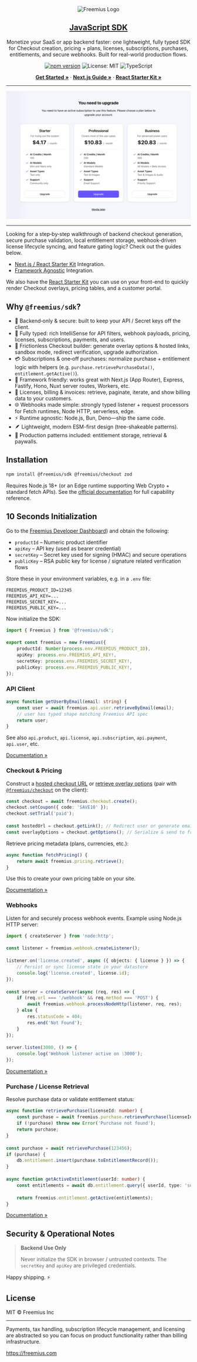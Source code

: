 <div align="center">

<picture>
  <source media="(prefers-color-scheme: light)" srcset="https://freemius.com/help/img/freemius-logo.svg">
  <source media="(prefers-color-scheme: dark)" srcset="https://freemius.com/help/img/freemius-logo-dark.svg">
  <img alt="Freemius Logo" src="https://freemius.com/help/img/freemius-logo.svg" width="200">
</picture>

## [JavaScript SDK](https://freemius.com/help/documentation/saas-sdk/js-sdk/)

Monetize your SaaS or app backend faster: one lightweight, fully typed SDK for Checkout creation, pricing + plans,
licenses, subscriptions, purchases, entitlements, and secure webhooks. Built for real-world production flows.

[![npm version](https://img.shields.io/npm/v/@freemius/sdk.svg?label=@freemius/sdk)](https://www.npmjs.com/package/@freemius/sdk)
![License: MIT](https://img.shields.io/badge/License-MIT-blue.svg)
![TypeScript](https://img.shields.io/badge/TypeScript-5.x-3178c6?logo=typescript&logoColor=white)

**[Get Started »](https://freemius.com/help/documentation/saas-sdk/js-sdk/)** ·
**[Next.js Guide »](https://freemius.com/help/documentation/saas-sdk/framework/nextjs/)** ·
**[React Starter Kit »](https://freemius.com/help/documentation/saas-sdk/react-starter/)**

</div>

---

![Freemius Paywall Component](https://github.com/Freemius/freemius-js/raw/main/freemius-paywall.png)

---

Looking for a step‑by‑step walkthrough of backend checkout generation, secure purchase validation, local entitlement
storage, webhook‑driven license lifecycle syncing, and feature gating logic? Check out the guides below.

- [Next.js / React Starter Kit](https://freemius.com/help/documentation/saas-sdk/framework/nextjs/) Integration.
- [Framework Agnostic](https://freemius.com/help/documentation/saas-sdk/js-sdk/integration/) Integration.

We also have the [React Starter Kit](https://freemius.com/help/documentation/saas-sdk/react-starter/) you can use on
your front-end to quickly render Checkout overlays, pricing tables, and a customer portal.

## Why `@freemius/sdk`?

- 🔐 Backend‑only & secure: built to keep your API / Secret keys off the client.
- 🧠 Fully typed: rich IntelliSense for API filters, webhook payloads, pricing, licenses, subscriptions, payments, and
  users.
- 🛒 Frictionless Checkout builder: generate overlay options & hosted links, sandbox mode, redirect verification,
  upgrade authorization.
- 💳 Subscriptions & one‑off purchases: normalize purchase + entitlement logic with helpers (e.g.
  `purchase.retrievePurchaseData()`, `entitlement.getActive()`).
- 🧱 Framework friendly: works great with Next.js (App Router), Express, Fastify, Hono, Nuxt server routes, Workers,
  etc.
- 🧾 Licenses, billing & invoices: retrieve, paginate, iterate, and show billing data to your customers.
- 🌐 Webhooks made simple: strongly typed listener + request processors for Fetch runtimes, Node HTTP, serverless, edge.
- ⚡ Runtime agnostic: Node.js, Bun, Deno—ship the same code.
- 🪶 Lightweight, modern ESM-first design (tree-shakeable patterns).
- 🚀 Production patterns included: entitlement storage, retrieval & paywalls.

## Installation

```bash
npm install @freemius/sdk @freemius/checkout zod
```

Requires Node.js 18+ (or an Edge runtime supporting Web Crypto + standard fetch APIs). See the
[official documentation](https://freemius.com/help/documentation/saas-sdk/js-sdk/) for full capability reference.

## 10 Seconds Initialization

Go to the
[Freemius Developer Dashboard](https://freemius.com/help/documentation/saas-sdk/js-sdk/installation/#retrieving-keys-from-the-developer-dashboard))
and obtain the following:

- `productId` – Numeric product identifier
- `apiKey` – API key (used as bearer credential)
- `secretKey` – Secret key used for signing (HMAC) and secure operations
- `publicKey` – RSA public key for license / signature related verification flows

Store these in your environment variables, e.g. in a `.env` file:

```env
FREEMIUS_PRODUCT_ID=12345
FREEMIUS_API_KEY=...
FREEMIUS_SECRET_KEY=...
FREEMIUS_PUBLIC_KEY=...
```

Now initialize the SDK:

```ts
import { Freemius } from '@freemius/sdk';

export const freemius = new Freemius({
    productId: Number(process.env.FREEMIUS_PRODUCT_ID),
    apiKey: process.env.FREEMIUS_API_KEY!,
    secretKey: process.env.FREEMIUS_SECRET_KEY!,
    publicKey: process.env.FREEMIUS_PUBLIC_KEY!,
});
```

### API Client

```ts
async function getUserByEmail(email: string) {
    const user = await freemius.api.user.retrieveByEmail(email);
    // user has typed shape matching Freemius API spec
    return user;
}
```

See also `api.product`, `api.license`, `api.subscription`, `api.payment`, `api.user`, etc.

[Documentation »](http://freemius.com/help/documentation/saas-sdk/js-sdk/api/)

### Checkout & Pricing

Construct a [hosted checkout URL](http://freemius.com/help/documentation/checkout/hosted-checkout/) or
[retrieve overlay options](http://freemius.com/help/documentation/checkout/freemius-checkout-buy-button/) (pair with
[`@freemius/checkout`](https://www.npmjs.com/package/@freemius/checkout?activeTab=readme) on the client):

```ts
const checkout = await freemius.checkout.create();
checkout.setCoupon({ code: 'SAVE10' });
checkout.setTrial('paid');

const hostedUrl = checkout.getLink(); // Redirect user or generate email link
const overlayOptions = checkout.getOptions(); // Serialize & send to frontend for modal embed
```

Retrieve pricing metadata (plans, currencies, etc.):

```ts
async function fetchPricing() {
    return await freemius.pricing.retrieve();
}
```

Use this to create your own pricing table on your site.

[Documentation »](http://freemius.com/help/documentation/saas-sdk/js-sdk/checkout/)

### Webhooks

Listen for and securely process webhook events. Example using Node.js HTTP server:

```ts
import { createServer } from 'node:http';

const listener = freemius.webhook.createListener();

listener.on('license.created', async ({ objects: { license } }) => {
    // Persist or sync license state in your datastore
    console.log('license.created', license.id);
});

const server = createServer(async (req, res) => {
    if (req.url === '/webhook' && req.method === 'POST') {
        await freemius.webhook.processNodeHttp(listener, req, res);
    } else {
        res.statusCode = 404;
        res.end('Not Found');
    }
});

server.listen(3000, () => {
    console.log('Webhook listener active on :3000');
});
```

[Documentation »](http://freemius.com/help/documentation/saas-sdk/js-sdk/webhooks/)

### Purchase / License Retrieval

Resolve purchase data or validate entitlement status:

```ts
async function retrievePurchase(licenseId: number) {
    const purchase = await freemius.purchase.retrievePurchase(licenseId);
    if (!purchase) throw new Error('Purchase not found');
    return purchase;
}

const purchase = await retrievePurchase(123456);
if (purchase) {
    db.entitlement.insert(purchase.toEntitlementRecord());
}

async function getActiveEntitlement(userId: number) {
    const entitlements = await db.entitlement.query({ userId, type: 'subscription' });

    return freemius.entitlement.getActive(entitlements);
}
```

[Documentation »](http://freemius.com/help/documentation/saas-sdk/js-sdk/purchases/)

## Security & Operational Notes

> **Backend Use Only**
>
> Never initialize the SDK in browser / untrusted contexts. The `secretKey` and `apiKey` are privileged credentials.

Happy shipping. ⚡

## License

MIT © Freemius Inc

---

Payments, tax handling, subscription lifecycle management, and licensing are abstracted so you can focus on product
functionality rather than billing infrastructure.

https://freemius.com
